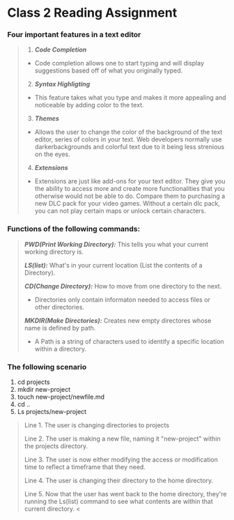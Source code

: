 # Class 2 Reading Assignment
### Four important features in a text editor
> 1. ***Code Completion***
>   - Code completion allows one to start typing and will display suggestions based off of what you originally typed.
> 2. ***Syntax Highligting***
>   - This feature takes what you type and makes it more appealing and noticeable by adding color to the text.
> 3. ***Themes***
>   * Allows the user to change the color of the background of the text editor, series of colors in your text. Web developers normally use darkerbackgrounds and colorful text due to it being less strenious on the eyes.
> 4. ***Extensions***
>   * Extensions are just like add-ons for your text editor. They give you the ability to access more and create more functionalities that you otherwise would not be able to do. Compare them to purchasing a new DLC pack for your video games. Without a certain dlc pack, you can not play certain maps or unlock certain characters. 

### Functions of the following commands:
> ***PWD(Print Working Directory):*** This tells you what your current working directory is.
> 
> ***LS(list):*** What's in your current location (List the contents of a Directory).
> 
> ***CD(Change Directory):*** How to move from one directory to the next.  
>   * Directories only contain informaton needed to access files or other directories.
>   
>   ***MKDIR(Make Directories):*** Creates new empty directores whose name is defined by path.
>   * A Path is a string of characters used to identify a specific location within a directory.

### The following scenario ###
 1. cd projects
 2. mkdir new-project
 3. touch new-project/newfile.md
 4. cd ..
 5. Ls projects/new-project

> Line 1. The user is changing directories to projects
> 
> Line 2. The user is making a new file, naming it "new-project" within the projects directory.
> 
> Line 3. The user is now either modifying the access or modification time to reflect a timeframe that they need.
> 
> Line 4. The user is changing their directory to the home directory.
> 
> Line 5. Now that the user has went back to the home directory, they're running the Ls(list) command to see what contents are within that current directory.
<

